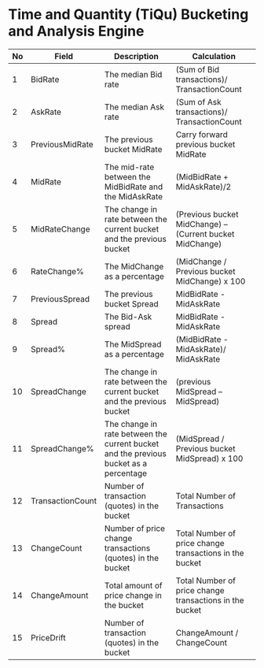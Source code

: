 # Time and Quantity (TiQu) Bucketing and Analysis Engine



| No | Field | Description | Calculation |
| -- | -- | -- | -- |
| 1 | BidRate | The median Bid rate | (Sum of Bid transactions)/ TransactionCount |
| 2 | AskRate | The median Ask rate | (Sum of Ask transactions)/ TransactionCount | 
| 3 | PreviousMidRate | The previous bucket MidRate | Carry forward previous bucket MidRate | 
| 4 | MidRate | The mid-rate between the MidBidRate and the MidAskRate | (MidBidRate + MidAskRate)/2 | 
| 5 | MidRateChange | The change in rate between the current bucket and the previous bucket | (Previous bucket MidChange) – (Current bucket MidChange) | 
| 6 | RateChange% | The MidChange as a percentage | (MidChange / Previous bucket MidChange) x 100 | 
| 7 | PreviousSpread | The previous bucket Spread | MidBidRate - MidAskRate | 
| 8 | Spread | The Bid-Ask spread | MidBidRate - MidAskRate | 
| 9 | Spread% | The MidSpread as a percentage | (MidBidRate - MidAskRate)/ MidAskRate | 
| 10 | SpreadChange | The change in rate between the current bucket and the previous bucket | (previous MidSpread – MidSpread) | 
| 11 | SpreadChange% |The change in rate between the current bucket and the previous bucket as a percentage | (MidSpread / Previous bucket MidSpread) x 100 | 
| 12 | TransactionCount | Number of transaction (quotes) in the bucket | Total Number of Transactions | 
| 13 | ChangeCount | Number of price change transactions (quotes) in the bucket | Total Number of price change transactions in the bucket | 
| 14 | ChangeAmount | Total amount of price change in the bucket | Total Number of price change transactions in the bucket | 
| 15 | PriceDrift | Number of transaction (quotes) in the bucket | ChangeAmount / ChangeCount | 

